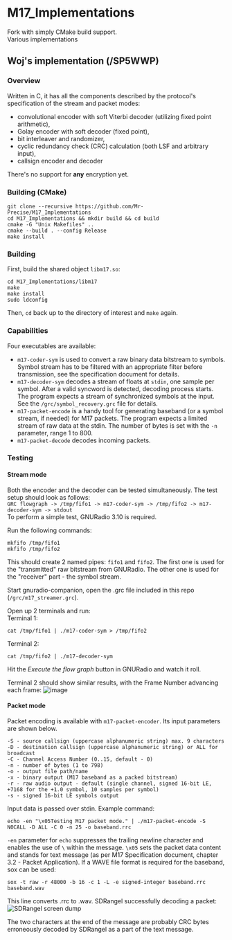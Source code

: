 # M17_Implementations
Fork with simply CMake build support.  
Various implementations

## Woj's implementation (/SP5WWP)
### Overview
Written in C, it has all the components described by the protocol's specification of the stream and packet modes:
- convolutional encoder with soft Viterbi decoder (utilizing fixed point arithmetic),
- Golay encoder with soft decoder (fixed point),
- bit interleaver and randomizer,
- cyclic redundancy check (CRC) calculation (both LSF and arbitrary input),
- callsign encoder and decoder

There's no support for **any** encryption yet.

### Building (CMake)
```
git clone --recursive https://github.com/Mr-Precise/M17_Implementations
cd M17_Implementations && mkdir build && cd build
cmake -G "Unix Makefiles" ..
cmake --build . --config Release
make install
```

### Building
First, build the shared object `libm17.so`:
```
cd M17_Implementations/libm17
make
make install
sudo ldconfig
```
Then, `cd` back up to the directory of interest and ```make``` again.

### Capabilities
Four executables are available:
- `m17-coder-sym` is used to convert a raw binary data bitstream to symbols. Symbol stream has to be
filtered with an appropriate filter before transmission, see the specification document for details.
- `m17-decoder-sym` decodes a stream of floats at `stdin`, one sample per symbol. After a valid
syncword is detected, decoding process starts. The program expects a stream of synchronized symbols
at the input. See the `/grc/symbol_recovery.grc` file for details.
- `m17-packet-encode` is a handy tool for generating baseband (or a symbol stream, if needed) for
M17 packets. The program expects a limited stream of raw data at the stdin. The number of bytes is set
with the `-n` parameter, range 1 to 800.
- `m17-packet-decode` decodes incoming packets.

### Testing
#### Stream mode
Both the encoder and the decoder can be tested simultaneously. The test setup should look as follows:<br>
`GRC flowgraph -> /tmp/fifo1 -> m17-coder-sym -> /tmp/fifo2 -> m17-decoder-sym -> stdout`<br>
To perform a simple test, GNURadio 3.10 is required.

Run the following commands:
```
mkfifo /tmp/fifo1
mkfifo /tmp/fifo2
```
This should create 2 named pipes: `fifo1` and `fifo2`. The first one is used for the "transmitted" raw
bitstream from GNURadio. The other one is used for the "receiver" part - the symbol stream.

Start gnuradio-companion, open the .grc file included in this repo (`/grc/m17_streamer.grc`).

Open up 2 terminals and run:<br>
Terminal 1:
```
cat /tmp/fifo1 | ./m17-coder-sym > /tmp/fifo2
```
Terminal 2:
```
cat /tmp/fifo2 | ./m17-decoder-sym
```

Hit the *Execute the flow graph* button in GNURadio and watch it roll.

Terminal 2 should show similar results, with the Frame Number advancing each frame:
![image](https://user-images.githubusercontent.com/44336093/209792966-44a7813e-13b3-45d7-92f1-02bb1bdc219f.png)

#### Packet mode
Packet encoding is available with `m17-packet-encoder`. Its input parameters are shown below.
```
-S - source callsign (uppercase alphanumeric string) max. 9 characters
-D - destination callsign (uppercase alphanumeric string) or ALL for broadcast
-C - Channel Access Number (0..15, default - 0)
-n - number of bytes (1 to 798)
-o - output file path/name
-x - binary output (M17 baseband as a packed bitstream)
-r - raw audio output - default (single channel, signed 16-bit LE, +7168 for the +1.0 symbol, 10 samples per symbol)
-s - signed 16-bit LE symbols output
```

Input data is passed over stdin. Example command:

`echo -en "\x05Testing M17 packet mode." | ./m17-packet-encode -S N0CALL -D ALL -C 0 -n 25 -o baseband.rrc`

`-en` parameter for `echo` suppresses the trailing newline character and enables the use of `\` within the message.
`\x05` sets the packet data content and stands for text message (as per M17 Specification document, chapter 3.2 - Packet Application).
If a WAVE file format is required for the baseband, sox can be used:

`sox -t raw -r 48000 -b 16 -c 1 -L -e signed-integer baseband.rrc baseband.wav`

This line converts .rrc to .wav. SDRangel successfully decoding a packet:
![SDRangel screen dump](https://github.com/M17-Project/M17_Implementations/assets/44336093/d2cd195c-6126-4b48-b516-36d20dced9ce)

The two characters at the end of the message are probably CRC bytes erroneously decoded by SDRangel as a part of the text message.
